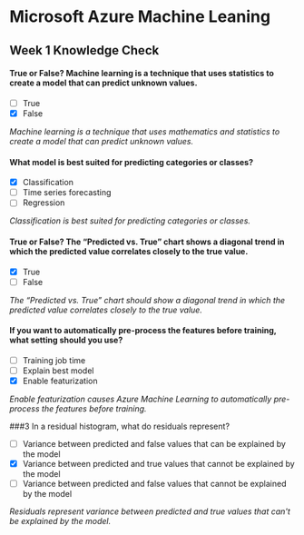 # Microsoft Azure Machine Leaning
## Week 1 Knowledge Check

#### True or False? Machine learning is a technique that uses statistics to create a model that can predict unknown values.

- [ ] True
- [x] False

*Machine learning is a technique that uses mathematics and statistics to create a model that can predict unknown values.*

#### What model is best suited for predicting categories or classes?

- [x] Classification
- [ ] Time series forecasting
- [ ] Regression

*Classification is best suited for predicting categories or classes.*

#### True or False? The “Predicted vs. True” chart shows a diagonal trend in which the predicted value correlates closely to the true value.

- [x] True
- [ ] False

*The “Predicted vs. True” chart should show a diagonal trend in which the predicted value correlates closely to the true value.*

#### If you want to automatically pre-process the features before training, what setting should you use?

- [ ] Training job time
- [ ] Explain best model
- [x] Enable featurization

*Enable featurization causes Azure Machine Learning to automatically pre-process the features before training.*

###3 In a residual histogram, what do residuals represent?

- [ ] Variance between predicted and false values that can be explained by the model
- [x] Variance between predicted and true values that cannot be explained by the model
- [ ] Variance between predicted and false values that cannot be explained by the model

*Residuals represent variance between predicted and true values that can't be explained by the model.*
